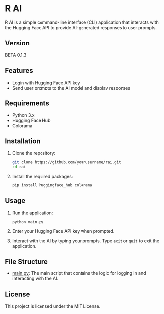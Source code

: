 # R AI

R AI is a simple command-line interface (CLI) application that interacts with the Hugging Face API to provide AI-generated responses to user prompts.

## Version

BETA 0.1.3

## Features

- Login with Hugging Face API key
- Send user prompts to the AI model and display responses

## Requirements

- Python 3.x
- Hugging Face Hub
- Colorama

## Installation

1. Clone the repository:
    ```sh
    git clone https://github.com/yourusername/rai.git
    cd rai
    ```

2. Install the required packages:
    ```sh
    pip install huggingface_hub colorama
    ```

## Usage

1. Run the application:
    ```sh
    python main.py
    ```

2. Enter your Hugging Face API key when prompted.

3. Interact with the AI by typing your prompts. Type `exit` or `quit` to exit the application.

## File Structure

- [main.py](http://_vscodecontentref_/0): The main script that contains the logic for logging in and interacting with the AI.

## License

This project is licensed under the MIT License.